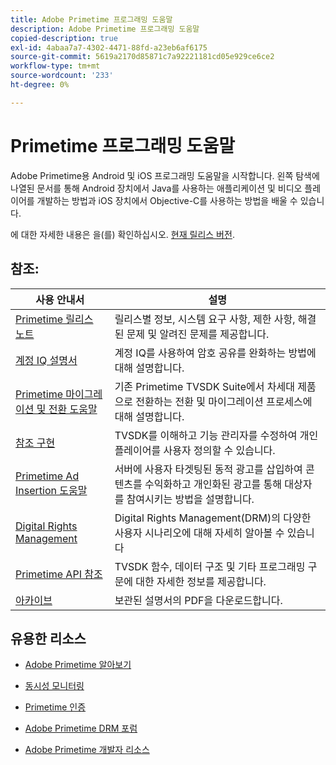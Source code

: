 ```yaml
---
title: Adobe Primetime 프로그래밍 도움말
description: Adobe Primetime 프로그래밍 도움말
copied-description: true
exl-id: 4abaa7a7-4302-4471-88fd-a23eb6af6175
source-git-commit: 5619a2170d85871c7a92221181cd05e929ce6ce2
workflow-type: tm+mt
source-wordcount: '233'
ht-degree: 0%

---
```


# Primetime 프로그래밍 도움말

Adobe Primetime용 Android 및 iOS 프로그래밍 도움말을 시작합니다. 왼쪽 탐색에 나열된 문서를 통해 Android 장치에서 Java를 사용하는 애플리케이션 및 비디오 플레이어를 개발하는 방법과 iOS 장치에서 Objective-C를 사용하는 방법을 배울 수 있습니다.

에 대한 자세한 내용은 을(를) 확인하십시오. [현재 릴리스 버전](tvsdk-3x-ios-prog/ios-3x-introduction/ios-3x-overview/ios-3x-overview.md).

## 참조:

| 사용 안내서 | 설명 |
|---|---|
| [Primetime 릴리스 노트](/help/release-notes/home.md) | 릴리스별 정보, 시스템 요구 사항, 제한 사항, 해결된 문제 및 알려진 문제를 제공합니다. |
| [계정 IQ 설명서](/help/AccountIQ/home.md) | 계정 IQ를 사용하여 암호 공유를 완화하는 방법에 대해 설명합니다. |
| [Primetime 마이그레이션 및 전환 도움말](/help/migration-guides/home.md) | 기존 Primetime TVSDK Suite에서 차세대 제품으로 전환하는 전환 및 마이그레이션 프로세스에 대해 설명합니다. |
| [참조 구현](/help/android-reference-implementation/home.md) | TVSDK를 이해하고 기능 관리자를 수정하여 개인 플레이어를 사용자 정의할 수 있습니다. |
| [Primetime Ad Insertion 도움말](/help/primetime-ad-insertion/home.md) | 서버에 사용자 타겟팅된 동적 광고를 삽입하여 콘텐츠를 수익화하고 개인화된 광고를 통해 대상자를 참여시키는 방법을 설명합니다. |
| [Digital Rights Management](/help/digital-rights-management/home.md) | Digital Rights Management(DRM)의 다양한 사용자 시나리오에 대해 자세히 알아볼 수 있습니다 |
| [Primetime API 참조](/help/reference/api-references.md) | TVSDK 함수, 데이터 구조 및 기타 프로그래밍 구문에 대한 자세한 정보를 제공합니다. |
| [아카이브](https://helpx.adobe.com/primetime/archives.html) | 보관된 설명서의 PDF을 다운로드합니다. |

## 유용한 리소스

* [Adobe Primetime 알아보기](https://www.adobe.com/in/marketing/primetime.html)

* [동시성 모니터링](https://tve.helpdocsonline.com/concurrency-monitoring-introduction)

* [Primetime 인증](https://tve.helpdocsonline.com/home)

* [Adobe Primetime DRM 포럼](https://forums.adobe.com/community/adobe_access)

* [Adobe Primetime 개발자 리소스](https://www.adobe.com/devnet/primetime.html)
